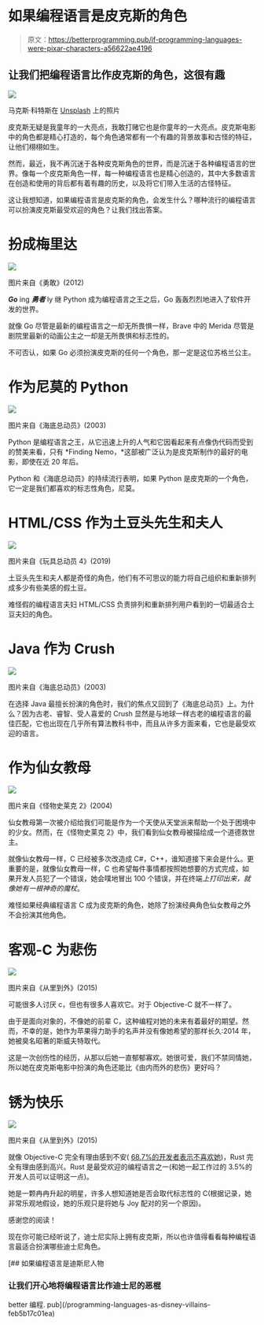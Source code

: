 # 如果编程语言是皮克斯的角色

> 原文：<https://betterprogramming.pub/if-programming-languages-were-pixar-characters-a56622ae4196>

## 让我们把编程语言比作皮克斯的角色，这很有趣

![](img/16f437c1c6bde441ad45dcfc9bd61423.png)

马克斯·科特斯在 [Unsplash](https://unsplash.com?utm_source=medium&utm_medium=referral) 上的照片

皮克斯无疑是我童年的一大亮点，我敢打赌它也是你童年的一大亮点。皮克斯电影中的角色都是精心打造的，每个角色通常都有一个有趣的背景故事和古怪的特征，让他们栩栩如生。

然而，最近，我不再沉迷于各种皮克斯角色的世界，而是沉迷于各种编程语言的世界。像每一个皮克斯角色一样，每一种编程语言也是精心创造的，其中大多数语言在创造和使用的背后都有着有趣的历史，以及将它们带入生活的古怪特征。

这让我想知道，如果编程语言是皮克斯的角色，会发生什么？哪种流行的编程语言可以扮演皮克斯最受欢迎的角色？让我们找出答案。

# 扮成梅里达

![](img/f6f807afb2da703fc102dfa816425461.png)

图片来自《勇敢》(2012)

***Go*** ing ***勇者*** ly 继 Python 成为编程语言之王之后，Go 轰轰烈烈地进入了软件开发的世界。

就像 Go 尽管是最新的编程语言之一却无所畏惧一样，Brave 中的 Merida 尽管是剧院里最新的动画公主之一却是无所畏惧和标志性的。

不可否认，如果 Go 必须扮演皮克斯的任何一个角色，那一定是这位苏格兰公主。

# 作为尼莫的 Python

![](img/7638aa51a5d68be672191002a494d033.png)

图片来自《海底总动员》(2003)

Python 是编程语言之王，从它迅速上升的人气和它因看起来有点像伪代码而受到的赞美来看，只有 *Finding Nemo，*这部被广泛认为是皮克斯制作的最好的电影，即使在近 20 年后。

Python 和《海底总动员》的持续流行表明，如果 Python 是皮克斯的一个角色，它一定是我们都喜欢的标志性角色，尼莫。

# HTML/CSS 作为土豆头先生和夫人

![](img/fff842284ce81cc360df10622cfc50ef.png)

图片来自《玩具总动员 4》(2019)

土豆头先生和夫人都是奇怪的角色，他们有不可思议的能力将自己组织和重新排列成多少有些美感的假土豆。

难怪假的编程语言夫妇 HTML/CSS 负责排列和重新排列用户看到的一切最适合土豆夫妇的角色。

# Java 作为 Crush

![](img/60471a206644527bdb8c4be20990854f.png)

图片来自《海底总动员》(2003)

在选择 Java 最擅长扮演的角色时，我们的焦点又回到了《海底总动员》上。为什么？因为古老、睿智、受人喜爱的 Crush 显然是与地球一样古老的编程语言的最佳匹配，它也出现在几乎所有算法教科书中，而且从许多方面来看，它也是最受欢迎的语言。

# 作为仙女教母

![](img/f6996cc0776ac2c9d0558cdb828836f4.png)

图片来自《怪物史莱克 2》(2004)

仙女教母第一次被介绍给我们可能是作为一个天使从天堂派来帮助一个处于困境中的少女。然而，在《怪物史莱克 2》中，我们看到仙女教母被描绘成一个道德救世主。

就像仙女教母一样，C 已经被多次改造成 C#，C++，谁知道接下来会是什么。更重要的是，就像仙女教母一样，C 也希望每件事情都按照她想要的方式完成，如果开发人员犯了一个错误，她会噗地冒出 100 个错误，并在终端*上打印出来，就像她有一根神奇的魔杖*。

难怪如果经典编程语言 C 成为皮克斯的角色，她除了扮演经典角色仙女教母之外不会扮演其他角色。

# 客观-C 为悲伤

![](img/ae65e5da4a6404e030e97acc95b79b7d.png)

图片来自《从里到外》(2015)

可能很多人讨厌 c，但也有很多人喜欢它。对于 Objective-C 就不一样了。

由于是面向对象的，不像她的前辈 C，这种编程对她的未来有着最好的期望。然而，不幸的是，她作为苹果得力助手的名声并没有像她希望的那样长久:2014 年，她被臭名昭著的斯威夫特取代。

这是一次创伤性的经历，从那以后她一直郁郁寡欢。她很可爱，我们不禁同情她，所以她在皮克斯电影中扮演的角色还能比《由内而外的悲伤》更好吗？

# 锈为快乐

![](img/668e8796b40cbd0b5f9d978ac91b10b8.png)

图片来自《从里到外》(2015)

就像 Objective-C 完全有理由感到不安( [68.7%的开发者表示不喜欢她](https://www.google.com/search?q=least+liked+programming+languages&oq=least+liked+pro&aqs=chrome.0.0i20i263i512j0i512j69i57j0i22i30l3j0i390l4.5273j0j9&sourceid=chrome&ie=UTF-8))，Rust 完全有理由感到高兴。Rust 是最受欢迎的编程语言之一(和她一起工作过的 3.5%的开发人员可以证明这一点)。

她是一颗冉冉升起的明星，许多人想知道她是否会取代标志性的 C(根据记录，她非常乐观地假设，她的乐观只是将她与 Joy 配对的另一个原因)。

感谢您的阅读！

现在你可能已经听说了，迪士尼实际上拥有皮克斯，所以也许值得看看每种编程语言最适合扮演哪些迪士尼角色。

[](/programming-languages-as-disney-villains-feb5b17c01ea) [## 如果编程语言是迪斯尼人物

### 让我们开心地将编程语言比作迪士尼的恶棍

better 编程. pub](/programming-languages-as-disney-villains-feb5b17c01ea)